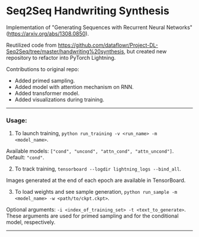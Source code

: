 # Seq2Seq Handwriting Synthesis

Implementation of "Generating Sequences with Recurrent Neural Networks" (https://arxiv.org/abs/1308.0850).

Reutilized code from https://github.com/dataflowr/Project-DL-Seq2Seq/tree/master/handwriting%20synthesis, but created 
new repository to refactor into PyTorch Lightning.

Contributions to original repo:
- Added primed sampling.
- Added model with attention mechanism on RNN.
- Added transformer model.
- Added visualizations during training.

***

### Usage:
1. To launch training, ``python run_training -v <run_name> -m <model_name>``.

Available models: ``["cond", "uncond", "attn_cond", "attn_uncond"]``. Default: `"cond"`.

2. To track training, ``tensorboard --logdir lightning_logs --bind_all``.

Images generated at the end of each epoch are available in TensorBoard.

3. To load weights and see sample generation, ``python run_sample -m <model_name> -w <path/to/ckpt.ckpt>``.

Optional arguments: ``-i <index_of_training_set> -t <text_to_generate>``. These arguments are used for primed 
sampling and for the 
conditional model, respectively.

***